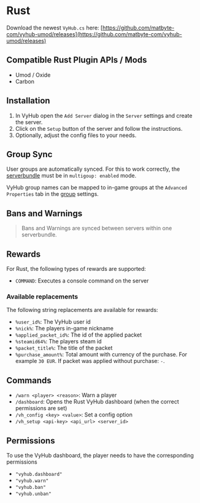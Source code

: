 # Rust

Download the newest `VyHub.cs` here:
[https://github.com/matbyte-com/vyhub-umod/releases](https://github.com/matbyte-com/vyhub-umod/releases)

## Compatible Rust Plugin APIs / Mods

- Umod / Oxide
- Carbon

## Installation


1. In VyHub open the `Add Server` dialog in the `Server` settings and create the server.
2. Click on the `Setup` button of the server and follow the instructions.
3. Optionally, adjust the config files to your needs.


## Group Sync

User groups are automatically synced. For this to work correctly, the [serverbundle](../guide/serverbundle.md) must be in `multigoup: enabled` mode.

VyHub group names can be mapped to in-game groups at the `Advanced Properties` tab in the [group](../guide/group.md) settings.


## Bans and Warnings

> Bans and Warnings are synced between servers within one serverbundle.


## Rewards
For Rust, the following types of rewards are supported:

- `COMMAND`: Executes a console command on the server

### Available replacements
The following string replacements are available for rewards:

- `%user_id%`: The VyHub user id
- `%nick%`: The players in-game nickname
- `%applied_packet_id%`: The id of the applied packet
- `%steamid64%`: The players steam id
- `%packet_title%`: The title of the packet
- `%purchase_amount%`: Total amount with currency of the purchase. For example `30 EUR`. If packet was applied without purchase: `-`.

## Commands

- `/warn <player> <reason>`: Warn a player
- `/dashboard`: Opens the Rust VyHub dashboard (when the correct permissions are set)
- `/vh_config <key> <value>`: Set a config option
- `/vh_setup <api-key> <api_url> <server_id>`

## Permissions

To use the VyHub dashboard, the player needs to have the corresponding permissions

- `"vyhub.dashboard"`
- `"vyhub.warn"`
- `"vyhub.ban"`
- `"vyhub.unban"`
